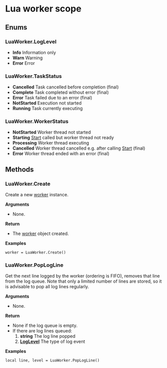 # Lua worker scope

## Enums

###	LuaWorker.LogLevel

* **Info** Information only
* **Warn** Warning
* **Error** Error

###	LuaWorker.TaskStatus

* **Cancelled** Task cancelled before completion (final) 
* **Complete** Task completed without error (final) 
* **Error** Task failed due to an error (final) 
* **NotStarted** Execution not started
* **Running** Task currently executing

###	LuaWorker.WorkerStatus

* **NotStarted** Worker thread not started
* **Starting** [Start](LuaWorker.md/#start) called but worker thread not ready
* **Processing** Worker thread executing
* **Cancelled** Worker thread cancelled e.g. after calling [Start](LuaWorker.md/#stop) (final)  
* **Error** Worker thread ended with an error (final) 

## Methods

### LuaWorker.Create

Create a new [worker](LuaWorker.md) instance.

**Arguments**

* None.

**Return**

* The [worker](LuaWorker.md) object created.

**Examples**
```
worker = LuaWorker.Create()
```

### LuaWorker.PopLogLine

Get the next line logged by the worker (ordering is FIFO), removes that line from the log queue. Note that only a limited number of lines are stored, so it is advisable to pop all log lines regularly.

**Arguments**

* None.

**Return**
* None if the log queue is empty.
* If there are log lines queued:
	1. **string** The log line popped
	2. [**LogLevel**](#loglevel) The type of log event

**Examples**
```
local line, level = LuaWorker.PopLogLine()
```
